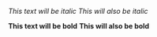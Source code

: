 *This text will be italic*
_This will also be italic_

**This text will be bold**
__This will also be bold__ 
